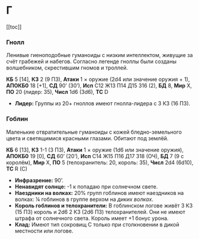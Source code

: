 # Г 

[[toc]]

### Гнолл

Ленивые гиеноподобные гуманоиды с низким интеллектом, живущие за счёт грабежей и набегов. Согласно легенде гноллы были созданы волшебником, скрестившим гномов и троллей.

**КБ** 5 [14], **КЗ** 2 (9 ПЗ), **Атаки** 1 × оружие (2d4 или значение оружия + 1), **АПОКБ0** 18 [+1], **СД** 90’ (30’), **Исп** C12 Ж13 П14 Д15 З16 (2), **БД** 8, **Мир** Х, **ПО** 20 (лидер: 35), **Числ** 1d6 (3d6), **ТС** D

- **Лидер:** Группы из 20+ гноллов имеют гнолла-лидера с 3 КЗ (16 ПЗ).

### Гоблин

Маленькие отвратительные гуманоиды с кожей бледно-земельного цвета и светящимися красными глазами. Обитают под землёй.

**КБ** 6 [13], **КЗ** 1-1 (3 ПЗ), **Атаки** 1 × оружие (1d6 или значение оружия), **АПОКБ0** 19 [0], **СД** 60’ (20’), **Исп** C14 Ж15 П16 Д17 З18 (ОЧ), **БД** 7 (9 с королём), **Мир** Х, **ПО** 5 (телохранитель: 20, король: 35), **Числ** 2d4 (6d10), **ТС** R (C)

- **Инфразрение:** 90’.
- **Ненавидят солнце:** -1 к попадаю при солнечном свете.
- **Наездники на волках:** 20% групп гоблинов имеют наездников на волках: ¼ гоблинов в группе верхом на *диких волках*.
- **Король гоблинов и телохранители:** В гоблинском логове живёт 3 КЗ (15 ПЗ) король  и 2d6 2 КЗ (2d6 ПЗ) телохранителей. Они не имеют штрафа от солнечного света. Король имеет +1 бонус урона.
- **Клад:** Имеют тип сокровищ C только при столкновении в дикой местности или логове.